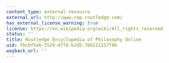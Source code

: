 ```yaml
---
content_type: external-resource
external_url: http://www.rep.routledge.com/
has_external_license_warning: true
license: https://en.wikipedia.org/wiki/All_rights_reserved
status: ''
title: Routledge Encyclopedia of Philosophy Online
uid: fbcbf5eb-5529-47f8-b2d5-766111157f8b
wayback_url: ''
---
```

